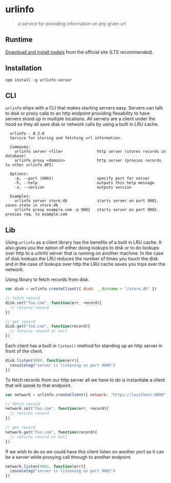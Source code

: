 # urlinfo

> a service for providing information on any given url

## Runtime

[Download and install nodejs](https://nodejs.org/en/) from the official site (LTS recommended).

## Installation

    npm install -g urlinfo-server

## CLI

`urlinfo` ships with a CLI that makes starting servers easy. Servers can talk to disk or proxy calls to an http endpoint providing flexability to have servers stood up in multiple locations. All servers are a client under the hood so they all save disk or network calls by using a built in LRU cache.

```  
  urlinfo - 0.3.0
  Service for storing and fetching url information.

  Commands:
    urlinfo server <file>               http server (stores records in database)
    urlinfo proxy <domain>              http server (proxies records to other urlinfo API)

  Options:
    -p, --port (9001)                   specify port for server
    -h, --help                          outputs this help message
    -v, --version                       outputs version

  Examples:
    urlinfo server store.db             starts server on port 9001. saves state in store.db
    urlinfo proxy example.com -p 9002   starts server on port 9002. proxies req. to example.com
```

## Lib

Using `urlinfo` as a client library has the benefits of a built in LRU cache. It also gives you the option of either doing lookups to disk or to do lookups over http to a urlinfo server that is running on another machine. In the case of disk lookups the LRU reduces the number of times you touch the disk and in the case of lookups over http the LRU cache saves you trips over the network.

Using library to fetch records from disk.

```javascript
var disk = urlinfo.createClient({ disk: __dirname + "/store.db" })

// fetch record
disk.set("foo.com", function(err, record){
  // returns record
})

// get record
disk.get("foo.com", function(record){
  // returns record or null
})

```

Each client has a built in `listen()` method for standing up an http server in front of the client.

```javascript
disk.listen(9000, function(err){
  consolelog("server is listening on port 9000")
})
```

To fetch records from our http server all we have to do is instantiate a client that will speak to that endpoint.

```javascript
var network = urlinfo.createClient({ network: "https://localhost:9000" })

// fetch record
network.set("foo.com", function(err, record){
  // returns record
})

// get record
network.get("foo.com", function(record){
  // returns record or null
})

```

If we wish to do so we could have this client listen on another port so it can be a server while proxying call through to another endpoint.

```javascript
network.listen(9001, function(err){
  consolelog("server is listening on port 9001")
})
```




